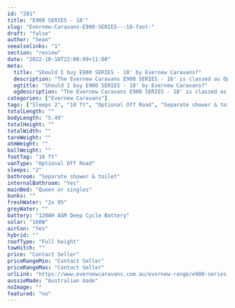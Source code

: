 ```yaml
---
id: "281"
title: "E900 SERIES - 18'"
slug: "Evernew-Caravans-E900-SERIES---18-foot-"
draft: "false"
author: "Sean"
seealsolinks: "1"
section: "review"
date: "2022-10-10T22:00:09+11:00"
meta:
  title: "Should I buy E900 SERIES - 18' by Evernew Caravans?"
  description: "The Evernew Caravans E900 SERIES - 18' is classed as Optional Off Road, and sleeps 2 people. It is Australian made and comes in at 18 ft. It generally has Separate shower & toilet."
  ogtitle: "Should I buy E900 SERIES - 18' by Evernew Caravans?"
  ogdescription: "The Evernew Caravans E900 SERIES - 18' is classed as Optional Off Road, and sleeps 2 people. It is Australian made and comes in at 18 ft. It generally has Separate shower & toilet."
categories: ["Evernew Caravans"]
tags: ["Sleeps 2", "18 ft", "Optional Off Road", "Separate shower & toilet", "Full height", "Price Unknown"]
totalLength: ""
bodyLength: "5.49"
totalHeight: ""
totalWidth: ""
tareWeight: ""
atmWeight: ""
ballWeight: ""
footTag: "18 ft"
vanType: "Optional Off Road"
sleeps: "2"
bathroom: "Separate shower & toilet"
internalBathroom: "Yes"
mainBed: "Queen or singles"
bunks: ""
freshWater: "2x 95"
greyWater: ""
battery: "120AH AGM Deep Cycle Battery"
solar: "160W"
airCon: "Yes"
hybrid: ""
roofType: "Full height"
towHitch: ""
price: "Contact Seller"
priceRangeMin: "Contact Seller"
priceRangeMax: "Contact Seller"
urlLink: "https://www.evernewcaravans.com.au/evernew-range/e900-series-18"
aussieMade: "Australian made"
noImage: ""
featured: "no"
---
```

